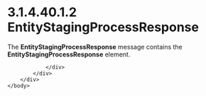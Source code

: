 <html dir="LTR" xmlns:mshelp="http://msdn.microsoft.com/mshelp" xmlns:ddue="http://ddue.schemas.microsoft.com/authoring/2003/5" xmlns:xlink="http://www.w3.org/1999/xlink" xmlns:tool="http://www.microsoft.com/tooltip">
    <head>
        <meta http-equiv="Content-Type" content="text/html; CHARSET=utf-8"></meta>
        <meta name="save" content="history"></meta>
        <title>3.1.4.40.1.2 EntityStagingProcessResponse</title>
        <xml>
            <mshelp:toctitle title="3.1.4.40.1.2 EntityStagingProcessResponse"></mshelp:toctitle>
            <mshelp:rltitle title="[MS-SSMDSWS-15]: EntityStagingProcessResponse"></mshelp:rltitle>
            <mshelp:keyword index="A" term="005f2a4f-d691-44e7-a964-0de5b8c6b9a3"></mshelp:keyword>
            <mshelp:attr name="DCSext.ContentType" value="open specification"></mshelp:attr>
            <mshelp:attr name="AssetID" value="005f2a4f-d691-44e7-a964-0de5b8c6b9a3"></mshelp:attr>
            <mshelp:attr name="TopicType" value="kbRef"></mshelp:attr>
            <mshelp:attr name="DCSext.Title" value="[MS-SSMDSWS-15]: EntityStagingProcessResponse" />
        </xml>
    </head>
    <body>
        <div id="header">
            <h1 class="heading">3.1.4.40.1.2 EntityStagingProcessResponse</h1>
        </div>
        <div id="mainSection">
            <div id="mainBody">
                <div id="allHistory" class="saveHistory"></div>
                <div id="sectionSection0" class="section" name="collapseableSection">
                    

<p>The <b>EntityStagingProcessResponse</b> message contains the
<b>EntityStagingProcessResponse</b> element.</p>


                </div>
            </div>
        </div>
    </body>
</html>